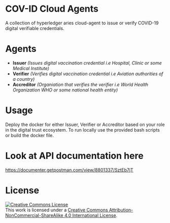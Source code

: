 # COV-ID Cloud Agents
A collection of hyperledger aries cloud-agent to issue or verify COVID-19 digital verifiable credentials.

# Agents
- **Issuer** *(Issues digital vaccination credential i.e Hospital, Clinic or some Medical Institute)*
- **Verifier** *(Verifies digital vaccination credential i.e Aviation authorities of a country)*
- **Accreditor** *(Organiation that verifies the verifier i.e World Health Organization WHO or some national health entity)*

# Usage

Deploy the docker for either Issuer, Verifier or Accreditor based on your role in the digital trust ecosystem. To run locally use the provided bash scripts or build the docker file.


# Look at API documentation here
https://documenter.getpostman.com/view/8801337/SztEb7jT


# License
<a rel="license" href="http://creativecommons.org/licenses/by-nc-sa/4.0/"><img alt="Creative Commons License" style="border-width:0" src="https://i.creativecommons.org/l/by-nc-sa/4.0/88x31.png" /></a><br />This work is licensed under a <a rel="license" href="http://creativecommons.org/licenses/by-nc-sa/4.0/">Creative Commons Attribution-NonCommercial-ShareAlike 4.0 International License</a>.
